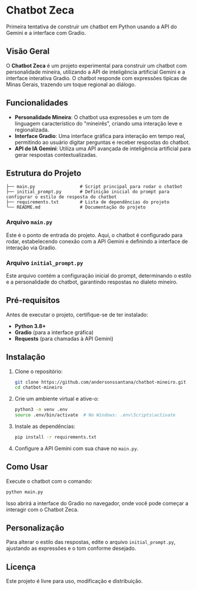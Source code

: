 # Chatbot Zeca

Primeira tentativa de construir um chatbot em Python usando a API do Gemini e a interface com Gradio.

## Visão Geral

O **Chatbot Zeca** é um projeto experimental para construir um chatbot com personalidade mineira, utilizando a API de inteligência artificial Gemini e a interface interativa Gradio. O chatbot responde com expressões típicas de Minas Gerais, trazendo um toque regional ao diálogo.

## Funcionalidades

- **Personalidade Mineira**: O chatbot usa expressões e um tom de linguagem característico do "mineirês", criando uma interação leve e regionalizada.
- **Interface Gradio**: Uma interface gráfica para interação em tempo real, permitindo ao usuário digitar perguntas e receber respostas do chatbot.
- **API de IA Gemini**: Utiliza uma API avançada de inteligência artificial para gerar respostas contextualizadas.

## Estrutura do Projeto

```plaintext
├── main.py                 # Script principal para rodar o chatbot
├── initial_prompt.py       # Definição inicial do prompt para configurar o estilo de resposta do chatbot
├── requirements.txt        # Lista de dependências do projeto
└── README.md               # Documentação do projeto
```

### Arquivo `main.py`

Este é o ponto de entrada do projeto. Aqui, o chatbot é configurado para rodar, estabelecendo conexão com a API Gemini e definindo a interface de interação via Gradio.

### Arquivo `initial_prompt.py`

Este arquivo contém a configuração inicial do prompt, determinando o estilo e a personalidade do chatbot, garantindo respostas no dialeto mineiro.

## Pré-requisitos

Antes de executar o projeto, certifique-se de ter instalado:

- **Python 3.8+**
- **Gradio** (para a interface gráfica)
- **Requests** (para chamadas à API Gemini)

## Instalação

1. Clone o repositório:

   ```bash
   git clone https://github.com/andersonssantana/chatbot-mineiro.git
   cd chatbot-mineiro
   ```

2. Crie um ambiente virtual e ative-o:

   ```bash
   python3 -m venv .env
   source .env/bin/activate  # No Windows: .env\Scripts\activate
   ```

3. Instale as dependências:

   ```bash
   pip install -r requirements.txt
   ```

4. Configure a API Gemini com sua chave no `main.py`.

## Como Usar

Execute o chatbot com o comando:

```bash
python main.py
```

Isso abrirá a interface do Gradio no navegador, onde você pode começar a interagir com o Chatbot Zeca.

## Personalização

Para alterar o estilo das respostas, edite o arquivo `initial_prompt.py`, ajustando as expressões e o tom conforme desejado.

## Licença

Este projeto é livre para uso, modificação e distribuição.
